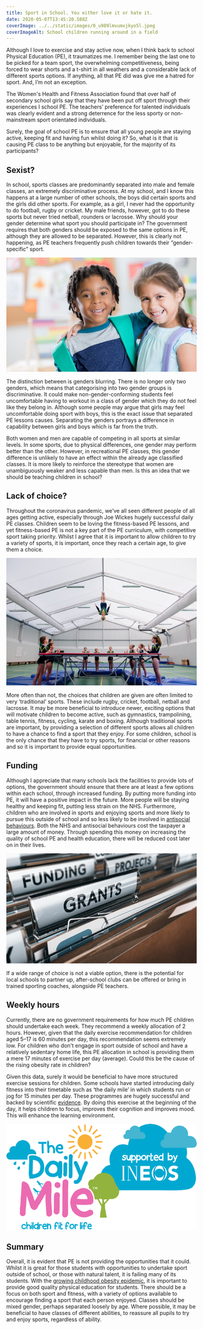 ```yaml
---
title: Sport in School. You either love it or hate it.
date: 2020-05-07T13:45:20.588Z
coverImage: ../../static/images/0_u989lmvumxjkyo5l.jpeg
coverImageAlt: School children running around in a field
---
```


Although I love to exercise and stay active now, when I think back to school Physical Education (PE), it traumatizes me. I remember being the last one to be picked for a team sport, the overwhelming competitiveness, being forced to wear shorts and a t-shirt in all weathers and a considerable lack of different sports options. If anything, all that PE did was give me a hatred for sport. And, I’m not an exception.

The Women's Health and Fitness Association found that over half of secondary school girls say that they have been put off sport through their experiences I school PE. The teachers’ preference for talented individuals was clearly evident and a strong deterrence for the less sporty or non-mainstream sport orientated individuals.

Surely, the goal of school PE is to ensure that all young people are staying active, keeping fit and having fun whilst doing it? So, what is it that is causing PE class to be anything but enjoyable, for the majority of its participants?

## Sexist?

In school, sports classes are predominantly separated into male and female classes, an extremely discriminative process. At my school, and I know this happens at a large number of other schools, the boys did certain sports and the girls did other sports. For example, as a girl, I never had the opportunity to do football, rugby or cricket. My male friends, however, got to do these sports but never tried netball, rounders or lacrosse. Why should your gender determine what sport you should participate in? The government requires that both genders should be exposed to the same options in PE, although they are allowed to be separated. However, this is clearly not happening, as PE teachers frequently push children towards their “gender-specific” sport.

![A male and female child](../../static/images/0_ng8xkvo0ezi6axh8.jpg)

The distinction between is genders blurring. There is no longer only two genders, which means that categorising into two gender groups is discriminative. It could make non-gender-conforming students feel uncomfortable having to workout in a class of gender which they do not feel like they belong in. Although some people may argue that girls may feel uncomfortable doing sport with boys, this is the exact issue that separated PE lessons causes. Separating the genders portrays a difference in capability between girls and boys which is far from the truth.

Both women and men are capable of competing in all sports at similar levels. In some sports, due to physical differences, one gender may perform better than the other. However, in recreational PE classes, this gender difference is unlikely to have an effect within the already age classified classes. It is more likely to reinforce the stereotype that women are unambiguously weaker and less capable than men. Is this an idea that we should be teaching children in school?

## Lack of choice?

Throughout the coronavirus pandemic, we’ve all seen different people of all ages getting active, especially through Joe Wickes hugely successful daily PE classes. Children seem to be loving the fitness-based PE lessons, and yet fitness-based PE is not a key part of the PE curriculum, with competitive sport taking priority. Whilst I agree that it is important to allow children to try a variety of sports, it is important, once they reach a certain age, to give them a choice.

![Trampolining girls](../../static/images/0_nomln90zuiqmh9lc.jpeg)

More often than not, the choices that children are given are often limited to very ‘traditional’ sports. These include rugby, cricket, football, netball and lacrosse. It may be more beneficial to introduce newer, exciting options that will motivate children to become active, such as gymnastics, trampolining, table tennis, fitness, cycling, karate and boxing. Although traditional sports are important, by providing a selection of different sports allows all children to have a chance to find a sport that they enjoy. For some children, school is the only chance that they have to try sports, for financial or other reasons and so it is important to provide equal opportunities.

## Funding

Although I appreciate that many schools lack the facilities to provide lots of options, the government should ensure that there are at least a few options within each school, through increased funding. By putting more funding into PE, it will have a positive impact in the future. More people will be staying healthy and keeping fit, putting less strain on the NHS. Furthermore, children who are involved in sports and enjoying sports and more likely to pursue this outside of school and so less likely to be involved in [antisocial behaviours](https://repository.cardiffmet.ac.uk/handle/10369/6985). Both the NHS and antisocial behaviours cost the taxpayer a large amount of money. Through spending this money on increasing the quality of school PE and health education, there will be reduced cost later on in their lives.

![](../../static/images/0_y77wrkqweo3l8sva.jpeg)

If a wide range of choice is not a viable option, there is the potential for local schools to partner up, after-school clubs can be offered or bring in trained sporting coaches, alongside PE teachers.

## Weekly hours

Currently, there are no government requirements for how much PE children should undertake each week. They recommend a weekly allocation of 2 hours. However, given that the daily exercise recommendation for children aged 5–17 is 60 minutes per day, this recommendation seems extremely low. For children who don't engage in sport outside of school and have a relatively sedentary home life, this PE allocation in school is providing them a mere 17 minutes of exercise per day (average). Could this be the cause of the rising obesity rate in children?

Given this data, surely it would be beneficial to have more structured exercise sessions for children. Some schools have started introducing daily fitness into their timetable such as ‘the daily mile’ in which students run or jog for 15 minutes per day. These programmes are hugely successful and backed by scientific [evidence](https://thedailymile.co.uk/research/). By doing this exercise at the beginning of the day, it helps children to focus, improves their cognition and improves mood. This will enhance the learning environment.

![](../../static/images/0_uwj9epbju_ixq0m_-1-.png)

## Summary

Overall, it is evident that PE is not providing the opportunities that it could. Whilst it is great for those students with opportunities to undertake sport outside of school, or those with natural talent, it is failing many of its students. With the [growing childhood obesity epidemic](https://www.who.int/dietphysicalactivity/childhood/en/), it is important to provide good quality physical education for students. There should be a focus on both sport and fitness, with a variety of options available to encourage finding a sport that each person enjoyed. Classes should be mixed gender, perhaps separated loosely by age. Where possible, it may be beneficial to have classes of different abilities, to reassure all pupils to try and enjoy sports, regardless of ability.
